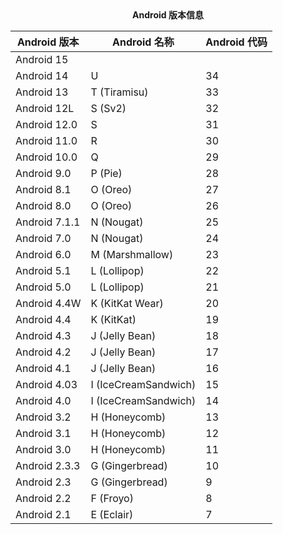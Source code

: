 <center><b>Android 版本信息</b></center>

| Android 版本  | Android 名称         | Android 代码 |
| ------------- | -------------------- | ------------ |
| Android 15    |                      |              |
| Android 14    | U                    | 34           |
| Android 13    | T (Tiramisu)         | 33           |
| Android 12L   | S (Sv2)              | 32           |
| Android 12.0  | S                    | 31           |
| Android 11.0  | R                    | 30           |
| Android 10.0  | Q                    | 29           |
| Android 9.0   | P (Pie)              | 28           |
| Android 8.1   | O (Oreo)             | 27           |
| Android 8.0   | O (Oreo)             | 26           |
| Android 7.1.1 | N (Nougat)           | 25           |
| Android 7.0   | N (Nougat)           | 24           |
| Android 6.0   | M (Marshmallow)      | 23           |
| Android 5.1   | L (Lollipop)         | 22           |
| Android 5.0   | L (Lollipop)         | 21           |
| Android 4.4W  | K (KitKat Wear)      | 20           |
| Android 4.4   | K (KitKat)           | 19           |
| Android 4.3   | J (Jelly Bean)       | 18           |
| Android 4.2   | J (Jelly Bean)       | 17           |
| Android 4.1   | J (Jelly Bean)       | 16           |
| Android 4.03  | I (IceCreamSandwich) | 15           |
| Android 4.0   | I (IceCreamSandwich) | 14           |
| Android 3.2   | H (Honeycomb)        | 13           |
| Android 3.1   | H (Honeycomb)        | 12           |
| Android 3.0   | H (Honeycomb)        | 11           |
| Android 2.3.3 | G (Gingerbread)      | 10           |
| Android 2.3   | G (Gingerbread)      | 9            |
| Android 2.2   | F (Froyo)            | 8            |
| Android 2.1   | E (Eclair)           | 7            |

